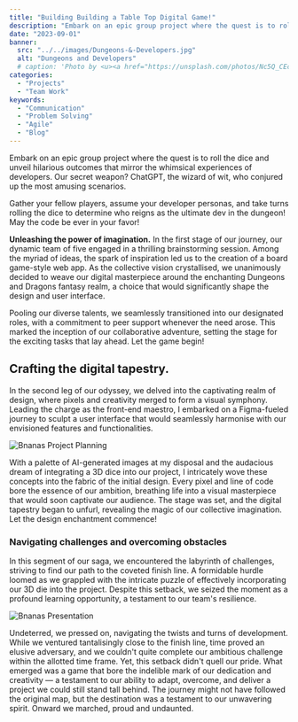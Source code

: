 ```yaml
---
title: "Building Building a Table Top Digital Game!"
description: "Embark on an epic group project where the quest is to roll the dice and unveil hilarious outcomes that mirror the whimsical experiences of developers."
date: "2023-09-01"
banner:
  src: "../../images/Dungeons-&-Developers.jpg"
  alt: "Dungeons and Developers"
  # caption: 'Photo by <u><a href="https://unsplash.com/photos/Nc5Q_CEcY44">Flo</a></u>'
categories:
  - "Projects"
  - "Team Work"
keywords:
  - "Communication"
  - "Problem Solving"
  - "Agile"
  - "Blog"
---
```


<!-- ## Code block test

```css
.AClass .Subtitle {
  margin: -0.5rem 0 0 0;
  font-weight: 700;
  font-size: 1.25rem;
  line-height: 1.5rem;
}

.AnotherClass p {
  font-size: 1.125rem;
  margin-bottom: 2rem;
}

.AThirdClass {
  display: flex;
  justify-content: flex-start;
  align-items: center;
}

@media (max-width: 768px) {
  .AClass {
    flex-direction: column;
  }
  .AnotherClass {
    display: block;
  }
}
``` -->

<!-- Inline code: `print()` -->

Embark on an epic group project where the quest is to roll the dice and unveil hilarious outcomes that mirror the whimsical experiences of developers. Our secret weapon? ChatGPT, the wizard of wit, who conjured up the most amusing scenarios.

Gather your fellow players, assume your developer personas, and take turns rolling the dice to determine who reigns as the ultimate dev in the dungeon! May the code be ever in your favor!

**Unleashing the power of imagination.** In the first stage of our journey, our dynamic team of five engaged in a thrilling brainstorming session. Among the myriad of ideas, the spark of inspiration led us to the creation of a board game-style web app. As the collective vision crystallised, we unanimously decided to weave our digital masterpiece around the enchanting Dungeons and Dragons fantasy realm, a choice that would significantly shape the design and user interface.

Pooling our diverse talents, we seamlessly transitioned into our designated roles, with a commitment to peer support whenever the need arose. This marked the inception of our collaborative adventure, setting the stage for the exciting tasks that lay ahead. Let the game begin!

## Crafting the digital tapestry.

In the second leg of our odyssey, we delved into the captivating realm of design, where pixels and creativity merged to form a visual symphony. Leading the charge as the front-end maestro, I embarked on a Figma-fueled journey to sculpt a user interface that would seamlessly harmonise with our envisioned features and functionalities.

![Bnanas Project Planning](../../images/DDDesign.webp "FAdobe XD planing and design structure [caption](https://konstantin.digital).")

With a palette of AI-generated images at my disposal and the audacious dream of integrating a 3D dice into our project, I intricately wove these concepts into the fabric of the initial design. Every pixel and line of code bore the essence of our ambition, breathing life into a visual masterpiece that would soon captivate our audience. The stage was set, and the digital tapestry began to unfurl, revealing the magic of our collective imagination. Let the design enchantment commence!

### Navigating challenges and overcoming obstacles

In this segment of our saga, we encountered the labyrinth of challenges, striving to find our path to the coveted finish line. A formidable hurdle loomed as we grappled with the intricate puzzle of effectively incorporating our 3D die into the project. Despite this setback, we seized the moment as a profound learning opportunity, a testament to our team's resilience.

![Bnanas Presentation](../../images/Dungeons-&-Developers.jpg "Project presentation [caption](https://konstantin.digital).")

Undeterred, we pressed on, navigating the twists and turns of development. While we ventured tantalisingly close to the finish line, time proved an elusive adversary, and we couldn't quite complete our ambitious challenge within the allotted time frame. Yet, this setback didn't quell our pride. What emerged was a game that bore the indelible mark of our dedication and creativity — a testament to our ability to adapt, overcome, and deliver a project we could still stand tall behind. The journey might not have followed the original map, but the destination was a testament to our unwavering spirit. Onward we marched, proud and undaunted.
